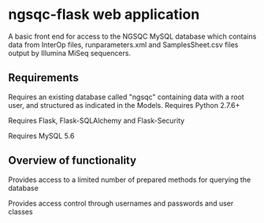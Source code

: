 # ngsqc-flask web application

A basic front end for access to the NGSQC MySQL database which contains data from InterOp files, runparameters.xml and SamplesSheet.csv files output by Illumina MiSeq sequencers.

## Requirements

Requires an existing database called "ngsqc" containing data with a root user, and structured as indicated in the Models.
Requires Python 2.7.6+ 

Requires Flask, Flask-SQLAlchemy and Flask-Security 

Requires MySQL 5.6

## Overview of functionality
Provides access to a limited number of prepared methods for querying the database 

Provides access control through usernames and passwords and user classes 

